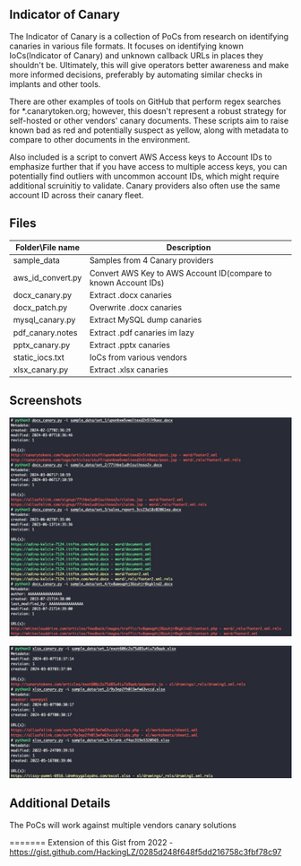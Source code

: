 
## Indicator of Canary 

The Indicator of Canary is a collection of PoCs from research on identifying canaries in various file formats. It focuses on identifying known IoCs(Indicator of Canary) and unknown callback URLs in places they shouldn't be. Ultimately, this will give operators better awareness and make more informed decisions, preferably by automating similar checks in implants and other tools. 

There are other examples of tools on GitHub that perform regex searches for *.canarytoken.org; however, this doesn't represent a robust strategy for self-hosted or other vendors' canary documents. These scripts aim to raise known bad as red and potentially suspect as yellow, along with metadata to compare to other documents in the environment. 

Also included is a script to convert AWS Access keys to Account IDs to emphasize further that if you have access to multiple access keys, you can potentially find outliers with uncommon account IDs, which might require additional scruinitiy to validate.  Canary providers also often use the same account ID across their canary fleet. 

## Files

|Folder\File name               |Description                                                       |
|-------------------------------|------------------------------------------------------------------|
|sample_data                    |Samples from 4 Canary providers                                   |
|aws_id_convert.py              |Convert AWS Key to AWS Account ID(compare to known Account IDs)   |
|docx_canary.py                 |Extract .docx canaries                                            |
|docx_patch.py                  |Overwrite .docx canaries                                          |
|mysql_canary.py                |Extract MySQL dump canaries                                       |
|pdf_canary.notes               |Extract .pdf canaries im lazy                                     |
|pptx_canary.py                 |Extract .pptx canaries                                            |
|static_iocs.txt                |IoCs from various vendors                                         |
|xlsx_canary.py                 |Extract .xlsx canaries                                            |


## Screenshots

![docx](https://github.com/HackingLZ/IndicatorOfCanary/blob/main/screenshots/docx.jpg)


![xlsx](https://github.com/HackingLZ/IndicatorOfCanary/blob/main/screenshots/xlsx.jpg)


## Additional Details 

The PoCs will work against multiple vendors canary solutions 

=======
Extension of this Gist from 2022 - https://gist.github.com/HackingLZ/0285d248f648f5dd216758c3fbf78c97
